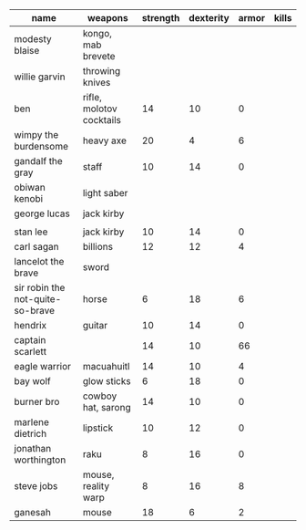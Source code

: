 | name                             | weapons                  | strength | dexterity | armor | kills |
|-------------------------------- |------------------------ |-------- |--------- |----- |----- |
| modesty blaise                   | kongo, mab brevete       |          |           |       |       |
| willie garvin                    | throwing knives          |          |           |       |       |
| ben                              | rifle, molotov cocktails | 14       | 10        | 0     |       |
| wimpy the burdensome             | heavy axe                | 20       | 4         | 6     |       |
| gandalf the gray                 | staff                    | 10       | 14        | 0     |       |
| obiwan kenobi                    | light saber              |          |           |       |       |
| george lucas                     | jack kirby               |          |           |       |       |
|                                  |                          |          |           |       |       |
| stan lee                         | jack kirby               | 10       | 14        | 0     |       |
| carl sagan                       | billions                 | 12       | 12        | 4     |       |
| lancelot the brave               | sword                    |          |           |       |       |
| sir robin the not-quite-so-brave | horse                    | 6        | 18        | 6     |       |
| hendrix                          | guitar                   | 10       | 14        | 0     |       |
| captain scarlett                 |                          | 14       | 10        | 66    |       |
| eagle warrior                    | macuahuitl               | 14       | 10        | 4     |       |
| bay wolf                         | glow sticks              | 6        | 18        | 0     |       |
| burner bro                       | cowboy hat, sarong       | 14       | 10        | 0     |       |
| marlene dietrich                 | lipstick                 | 10       | 12        | 0     |       |
| jonathan worthington             | raku                     | 8        | 16        | 0     |       |
| steve jobs                       | mouse, reality warp      | 8        | 16        | 8     |       |
| ganesah                          | mouse                    | 18       | 6         | 2     |       |
